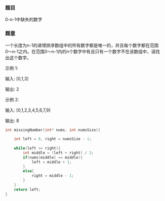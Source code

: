 ### 题目
0-n-1中缺失的数字

### 题意
一个长度为n-1的递增排序数组中的所有数字都是唯一的，并且每个数字都在范围0～n-1之内。在范围0～n-1内的n个数字中有且只有一个数字不在该数组中，请找出这个数字。

示例 1:

输入: [0,1,3]

输出: 2

示例 2:

输入: [0,1,2,3,4,5,6,7,9]

输出: 8

~~~ c
int missingNumber(int* nums, int numsSize){
    
    int left = 0, right = numsSize - 1;
    
    while(left <= right){
        int middle = (left + right) / 2;
        if(nums[middle] == middle){
            left = middle + 1;
        }       
        else{
            right = middle - 1;
        }
    }
    return left;
}
~~~

